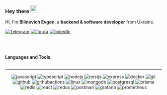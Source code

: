 ### Hey there <img src="https://media.giphy.com/media/hvRJCLFzcasrR4ia7z/giphy.gif" width="25px" height="25px">

Hi, I'm <b>Bilinevich Evgen</b>, a <b>backend & software developer</b> from Ukraine.

<!-- <a href="https://www.linkedin.com/in/bilinevichevgen/">
<!--   <img align="left" alt="Linkedin" width="35px" src="https://github.com/feden2906/icons/blob/main/linkedin.png" /> -->
<!-- </a> -->
<!-- <a href="mailto:zhenya.bill@gmail.com">
  <img align="left" alt="Mail" width="35px" src="https://github.com/feden2906/icons/blob/main/gmail.png" />
</a> -->
<!-- <br> -->
<!-- <br> -->

[<img alt="Telegram" src="https://img.shields.io/badge/Telegram-2CA5E0?style=for-the-badge&logo=telegram&logoColor=white" />][telegram]
[<img alt="Почта" href="mailto:zhenya.bill@gmail.com" src="https://img.shields.io/badge/Gmail-D14836?style=for-the-badge&logo=gmail&logoColor=white" />][gmail]
[<img alt="linkedIn" src="https://img.shields.io/badge/LinkedIn-0077B5?style=for-the-badge&logo=linkedin&logoColor=white" />][linkedIn]


[telegram]: https://t.me/zhenya_bill
[gmail]: mailto:zhenya.bill@gmail.com
[linkedIn]: https://www.linkedin.com/in/bilinevichevgen



<br>
<br>
<br>
<b>Languages and Tools:</b>  
<br><br>

<!-- <code><img width="25px" src="https://cdn.freebiesupply.com/logos/large/2x/webstorm-icon-logo-png-transparent.png" /></code>
<code><img height="25" title="JavaScript" src="https://raw.githubusercontent.com/github/explore/80688e429a7d4ef2fca1e82350fe8e3517d3494d/topics/javascript/javascript.png"></code>
<code><img height="25" title="TypeScript" src="https://raw.githubusercontent.com/github/explore/80688e429a7d4ef2fca1e82350fe8e3517d3494d/topics/typescript/typescript.png"></code>
<code><img height="25" title="React" src="https://raw.githubusercontent.com/github/explore/80688e429a7d4ef2fca1e82350fe8e3517d3494d/topics/react/react.png"></code>
<code><img height="25" title="NodeJs" src="https://raw.githubusercontent.com/github/explore/80688e429a7d4ef2fca1e82350fe8e3517d3494d/topics/nodejs/nodejs.png"></code>
<code><img height="25" title="MongoDB" src="https://1000logos.net/wp-content/uploads/2020/08/MongoDB-Emblem.jpg"></code>
<code><img height="25" title="MySQL" src="https://github.com/feden2906/icons/blob/main/skils/MySQL.png"></code>
<code><img height="25" title="Git" src="https://raw.githubusercontent.com/github/explore/80688e429a7d4ef2fca1e82350fe8e3517d3494d/topics/git/git.png"></code>
<code><img height="25px" title="GitHub" src="https://raw.githubusercontent.com/github/explore/78df643247d429f6cc873026c0622819ad797942/topics/github/github.png" /></code> -->
<!-- [![My Skills](https://skills.thijs.gg/icons?i=js,ts,nodejs,express,nestjs,mongodb,postgres,prisma,docker,git,react&theme=light)](https://skills.thijs.gg) -->
<!-- <h3 align="left">Languages and Tools:</h3> -->

---

<div align="center">
<!-- <img src="https://raw.githubusercontent.com/devicons/devicon/master/icons/javascript/javascript-original.svg" alt="javascript" width="50" height="50"/> -->
<!-- <img alt="javascript" src="https://img.shields.io/badge/JS-D14836?style=for-the-badge&logo=javascript&logoColor=white" /> -->
<img alt="javascript" src="https://skillicons.dev/icons?i=js" />
<!-- <img src="https://github.com/devicons/devicon/blob/master/icons/typescript/typescript-original.svg" alt="typescript" width="50" height="50"/> -->
<img alt="typescript" src="https://skillicons.dev/icons?i=ts" />
<!-- <img src="https://raw.githubusercontent.com/devicons/devicon/master/icons/nodejs/nodejs-plain.svg" alt="nodejs" width="50" height="50"/> -->
<img alt="nodejs" src="https://skillicons.dev/icons?i=nodejs" />
<!-- <img src="https://github.com/devicons/devicon/blob/master/icons/nestjs/nestjs-plain.svg" alt="nestjs" width="50" height="50"/> -->
<img alt="nestjs" src="https://skillicons.dev/icons?i=nestjs" />
<!-- <img src="https://raw.githubusercontent.com/devicons/devicon/master/icons/express/express-original.svg" alt="express" width="50" height="50"/> --> 
<img alt="express" src="https://skillicons.dev/icons?i=express" />
<!-- <img src="https://github.com/devicons/devicon/blob/master/icons/docker/docker-plain.svg" alt="docker" width="60" height="60"/> -->
<img alt="docker" src="https://skillicons.dev/icons?i=docker" />
<!-- <img src="https://www.vectorlogo.zone/logos/git-scm/git-scm-icon.svg" alt="git" width="40" height="40"/> </a> -->
<img alt="git" src="https://skillicons.dev/icons?i=git" /> 
<img alt="github" src="https://skillicons.dev/icons?i=github" />
<img alt="githubactions" src="https://skillicons.dev/icons?i=githubactions" />
<!-- <img src="https://raw.githubusercontent.com/devicons/devicon/master/icons/linux/linux-original.svg" alt="linux" width="50" height="50"/> -->
<img alt="linux" src="https://skillicons.dev/icons?i=linux" /> 
<!-- <img src="https://raw.githubusercontent.com/devicons/devicon/master/icons/mongodb/mongodb-original.svg" alt="mongodb" width="50" height="50"/> -->
<img alt="mongodb" src="https://skillicons.dev/icons?i=mongodb" /> 
<!-- <img src="https://raw.githubusercontent.com/devicons/devicon/master/icons/postgresql/postgresql-original.svg" alt="postgresql" width="50" height="50"/> -->
<img alt="postgresql" src="https://skillicons.dev/icons?i=postgresql" /> 
<!-- <img src="https://raw.githubusercontent.com/devicons/devicon/master/icons/redis/redis-original.svg" alt="redis" width="50" height="50"/> -->
<img alt="prisma" src="https://skillicons.dev/icons?i=prisma" />
<img alt="redis" src="https://skillicons.dev/icons?i=redis" />
<!-- <img src="https://raw.githubusercontent.com/devicons/devicon/master/icons/react/react-original.svg" alt="react" width="50" height="50"/> -->
<img alt="react" src="https://skillicons.dev/icons?i=react" />
<!-- <img src="https://raw.githubusercontent.com/devicons/devicon/master/icons/redux/redux-original.svg" alt="redux" width="50" height="50"/> -->
<img alt="redux" src="https://skillicons.dev/icons?i=redux" />
<!-- <img src="https://raw.githubusercontent.com/devicons/devicon/master/icons/yarn/yarn-original.svg" alt="redux" width="50" height="50"/>  -->
<!-- <img src="https://api.nuget.org/v3-flatcontainer/yarnpkg.yarn/1.7.0/icon" alt="redux" width="100" height="50"/>  -->
<!-- <img src="https://www.vectorlogo.zone/logos/getpostman/getpostman-icon.svg" alt="postman" width="50" height="50"/>  -->
<img alt="postman" src="https://skillicons.dev/icons?i=postman" />
<img alt="grafana" src="https://skillicons.dev/icons?i=grafana" />
<img alt="prometheus" src="https://skillicons.dev/icons?i=prometheus" />
</div>


<!-- <img src="https://raw.githubusercontent.com/devicons/devicon/master/icons/html5/html5-original-wordmark.svg" alt="html5" width="40" height="40"/> -->
<!-- <img src="https://www.svgrepo.com/show/303229/microsoft-sql-server-logo.svg" alt="mssql" width="40" height="40"/> -->
<!-- <img src="https://www.svgrepo.com/show/303229/microsoft-sql-server-logo.svg" alt="mssql" width="40" height="40"/> -->
<!-- <img src="https://raw.githubusercontent.com/devicons/devicon/master/icons/mysql/mysql-original-wordmark.svg" alt="mysql" width="40" height="40"/> -->
<!-- <a href="https://www.python.org" target="_blank" rel="noreferrer"> <img src="https://raw.githubusercontent.com/devicons/devicon/master/icons/python/python-original.svg" alt="python" width="40" height="40"/> </a>  -->
<!-- <a href="https://reactnative.dev/" target="_blank" rel="noreferrer"> <img src="https://reactnative.dev/img/header_logo.svg" alt="reactnative" width="40" height="40"/> </a> -->
<!-- <a href="https://firebase.google.com/" target="_blank" rel="noreferrer"> <img src="https://www.vectorlogo.zone/logos/firebase/firebase-icon.svg" alt="firebase" width="40" height="40"/> </a> -->
<!-- <a href="https://gulpjs.com" target="_blank" rel="noreferrer"> <img src="https://raw.githubusercontent.com/devicons/devicon/master/icons/gulp/gulp-plain.svg" alt="gulp" width="40" height="40"/> </a> -->
<!-- <a href="https://heroku.com" target="_blank" rel="noreferrer"> <img src="https://www.vectorlogo.zone/logos/heroku/heroku-icon.svg" alt="heroku" width="40" height="40"/> </a> -->
<!-- <a href="https://jestjs.io" target="_blank" rel="noreferrer"> <img src="https://www.vectorlogo.zone/logos/jestjsio/jestjsio-icon.svg" alt="jest" width="40" height="40"/> </a> -->
<!-- <a href="https://sass-lang.com" target="_blank" rel="noreferrer"> -->
<!-- <p> <img src="https://github-readme-stats.vercel.app/api?username=great-start&show_icons=true" alt="myGitStats" /> -->



<br>

<!-- <p><img align="center" src="https://github-readme-stats.vercel.app/api/top-langs?username=great-start&show_icons=true&locale=en&layout=compact" alt="emrekrt1655" /></p>
<!-- <p> <img src="https://github-readme-stats.vercel.app/api?username=great-start&show_icons=true" alt="myGitStats" /> -->
